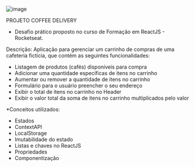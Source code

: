 ![image](https://github.com/riziasoares/Coffee-Delivery/assets/96441064/ec7b2083-c0c6-415e-adac-9628785a981f)

PROJETO COFFEE DELIVERY
* Desafio prático proposto no curso de Formação em ReactJS - Rocketseat.

Descrição:
Aplicação para gerenciar um carrinho de compras de uma cafeteria fictícia, que contém as seguintes funcionalidades:

- Listagem de produtos (cafés) disponíveis para compra
- Adicionar uma quantidade específicas de itens no carrinho
- Aumentar ou remover a quantidade de itens no carrinho
- Formulário para o usuário preencher o seu endereço
- Exibir o total de itens no carrinho no Header
- Exibir o valor total da soma de itens no carrinho multiplicados pelo valor

*Conceitos utilizados:
- Estados
- ContextAPI
- LocalStorage
- Imutabilidade do estado
- Listas e chaves no ReactJS
- Propriedades
- Componentização
